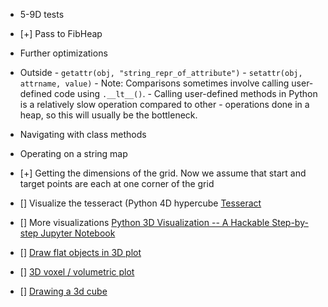 - 5-9D tests
- [+] Pass to FibHeap
- Further optimizations
- Outside 
        - `getattr(obj, "string_repr_of_attribute")`
        - `setattr(obj, attrname, value)`
        - Note: Comparisons sometimes involve calling user-defined code using `.__lt__()`. 
        - Calling user-defined methods in Python is a relatively slow operation compared to other 
        - operations done in a heap, so this will usually be the bottleneck.
- Navigating with class methods
- Operating on a string map 
- [+] Getting the dimensions of the grid. Now we assume that start and target points are each at one corner of the grid 
- [] Visualize the tesseract (Python 4D hypercube [Tesseract](https://www.youtube.com/watch?v=HgSCIup95dg)
- [] More visualizations [Python 3D Visualization​ -- A Hackable Step-by-step Jupyter Notebook](https://www.linkedin.com/pulse/python-3d-visualization-hackable-step-by-step-jupyter-duc-haba/)


- [] [Draw flat objects in 3D plot](https://matplotlib.org/stable/gallery/mplot3d/pathpatch3d.html)
- [] [3D voxel / volumetric plot](https://matplotlib.org/stable/gallery/mplot3d/voxels.html)
- [] [Drawing a 3d cube](https://www.geeksforgeeks.org/how-to-draw-3d-cube-using-matplotlib-in-python/)